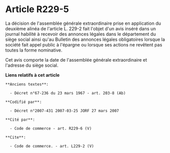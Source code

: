 # Article R229-5

La décision de l'assemblée générale extraordinaire prise en application du deuxième alinéa de l'article L. 229-2 fait l'objet
d'un avis inséré dans un journal habilité à recevoir des annonces légales dans le département du siège social ainsi qu'au
Bulletin des annonces légales obligatoires lorsque la société fait appel public à l'épargne ou lorsque ses actions ne
revêtent pas toutes la forme nominative.

Cet avis comporte la date de l'assemblée générale extraordinaire et l'adresse du siège social.

**Liens relatifs à cet article**

	**Anciens textes**:

	  - Décret n°67-236 du 23 mars 1967 - art. 203-8 (Ab)

	**Codifié par**:

	  - Décret n°2007-431 2007-03-25 JORF 27 mars 2007

	**Cité par**:

	  - Code de commerce - art. R229-6 (V)

	**Cite**:

	  - Code de commerce. - art. L229-2 (V)
